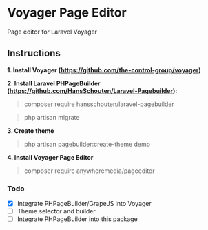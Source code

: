 # Voyager Page Editor
Page editor for Laravel Voyager

## Instructions

**1. Install Voyager (https://github.com/the-control-group/voyager)**

**2. Install Laravel PHPageBuilder (https://github.com/HansSchouten/Laravel-Pagebuilder):**

> composer require hansschouten/laravel-pagebuilder

> php artisan migrate

**3. Create theme**

> php artisan pagebuilder:create-theme demo

**4. Install Voyager Page Editor**

> composer require anywheremedia/pageeditor




### Todo

- [x] Integrate PHPageBuilder/GrapeJS into Voyager
- [ ] Theme selector and builder
- [ ] Integrate PHPageBuilder into this package
